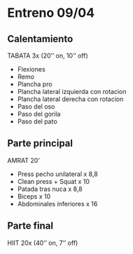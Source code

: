 # Entreno 09/04

## Calentamiento

TABATA 3x (20’’ on, 10’’ off)

- Flexiones
- Remo
- Plancha pro
- Plancha lateral izquierda con rotacion
- Plancha lateral derecha con rotacion
- Paso del oso
- Paso del gorila
- Paso del pato

## Parte principal

AMRAT 20’

- Press pecho unilateral x 8,8
- Clean press + Squat x 10
- Patada tras nuca x 8,8
- Biceps x 10
- Abdominales inferiores x 16

## Parte final

HIIT 20x (40’’ on, 7’’ off)